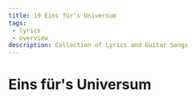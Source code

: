 ```yaml
---
title: 19 Eins für's Universum
tags: 
 - lyrics
 - overview
description: Collection of Lyrics and Guitar Songs
---
```


# Eins für's Universum

